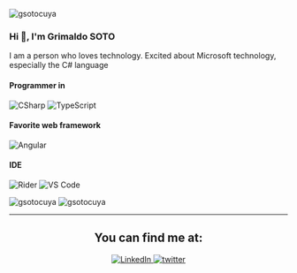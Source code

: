 <p align="left"> <img src="https://komarev.com/ghpvc/?username=gsotocuya&label=Profile%20views&color=0e75b6&style=flat" alt="gsotocuya" /> </p>

### Hi 👋, I'm Grimaldo SOTO

<p align="left">I am a person who loves technology. Excited about Microsoft technology, especially the C# language</p>

#### Programmer in 
![CSharp](https://img.shields.io/badge/C%23-239120?style=for-the-badge&logo=c-sharp&logoColor=white)
![TypeScript](https://img.shields.io/badge/TypeScript-007ACC?style=for-the-badge&logo=typescript&logoColor=white)

#### Favorite web framework
![Angular](https://img.shields.io/badge/Angular-DD0031?style=for-the-badge&logo=angular&logoColor=white)

#### IDE
![Rider](https://img.shields.io/badge/Rider-000000?style=for-the-badge&logo=Rider&logoColor=white)
![VS Code](https://img.shields.io/badge/VSCode-0078D4?style=for-the-badge&logo=visual%20studio%20code&logoColor=white)

<img src="https://github-readme-stats.vercel.app/api?username=gsotocuya&show_icons=true&locale=en" alt="gsotocuya" />
<img src="https://github-readme-streak-stats.herokuapp.com/?user=gsotocuya&" alt="gsotocuya" />

--------

<h2 align="center">You can find me at:</h2> 
<p align="center">
<a href="https://www.linkedin.com/in/gsotocuya/" target="_blank">
<img alt="LinkedIn" src="https://img.shields.io/badge/linkedin%20-%230077B5.svg?&style=for-the-badge&logo=linkedin&logoColor=white"/>
</a>
<a href="https://twitter.com/gsotocuya" target="_blank">
<img src=https://img.shields.io/badge/twitter-%2300acee.svg?&style=for-the-badge&logo=twitter&logoColor=white alt=twitter style="margin-bottom: 5px;" />
</a>
</p> 

